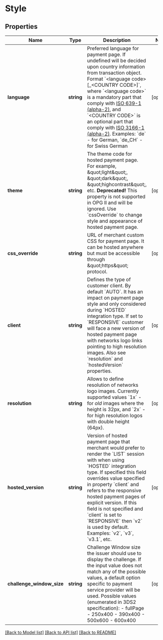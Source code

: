 # Style

## Properties
Name | Type | Description | Notes
------------ | ------------- | ------------- | -------------
**language** | **string** | Preferred language for payment page. If undefined will be decided upon country information from transaction object.  Format &#x60;&lt;language code&gt;[_&lt;COUNTRY CODE&gt;]&#x60;, where &#x60;&lt;language code&gt;&#x60; is a mandatory part that comply with [ISO 639-1 (alpha-2)](https://en.wikipedia.org/wiki/List_of_ISO_639-1_codes), and &#x60;&lt;COUNTRY CODE&gt;&#x60; is an optional part that comply with [ISO 3166-1 (alpha-2)](https://en.wikipedia.org/wiki/ISO_3166-1_alpha-2).  Examples: &#x60;de&#x60; - for German, &#x60;de_CH&#x60; - for Swiss German | [optional] 
**theme** | **string** | The theme code for hosted payment page. For example, \&quot;light\&quot;, \&quot;dark\&quot;, \&quot;highcontrast\&quot;, etc.  **Deprecated!** This property is not supported in OPG II and will be ignored. Use &#x60;cssOverride&#x60; to change style and appearance of hosted payment page. | [optional] 
**css_override** | **string** | URL of merchant custom CSS for payment page. It can be hosted anywhere but must be accessible through \&quot;https\&quot; protocol. | [optional] 
**client** | **string** | Defines the type of customer client. By default &#x60;AUTO&#x60;.  It has an impact on payment page style and only considered during &#x60;HOSTED&#x60; integration type. If set to &#x60;RESPONSIVE&#x60; customer will face a new version of hosted payment page with networks logo links pointing to high resolution images. Also see &#x60;resolution&#x60; and &#x60;hostedVersion&#x60; properties. | [optional] 
**resolution** | **string** | Allows to define resolution of networks logo images. Currently supported values &#x60;1x&#x60; - for _old_ images where the height is 32px, and &#x60;2x&#x60; - for high resolution logos with double height (64px). | [optional] 
**hosted_version** | **string** | Version of hosted payment page that merchant would prefer to render the &#x60;LIST&#x60; session with when using &#x60;HOSTED&#x60; integration type. If specified this field overrides value specified in property &#x60;client&#x60; and refers to the responsive hosted payment pages of explicit version. If this field is not specified and &#x60;client&#x60; is set to &#x60;RESPONSIVE&#x60; then &#x60;v2&#x60; is used by default.  Examples: &#x60;v2&#x60;, &#x60;v3&#x60;, &#x60;v3.1&#x60;, etc. | [optional] 
**challenge_window_size** | **string** | Challenge Window size the issuer should use to display the challenge. If the input value does not match any of the possible values, a default option specific to payment service provider will be used. Possible values (enumerated in 3DS2 specification):   - fullPage   - 250x400   - 390x400   - 500x600   - 600x400 | [optional] 

[[Back to Model list]](../README.md#documentation-for-models) [[Back to API list]](../README.md#documentation-for-api-endpoints) [[Back to README]](../README.md)



